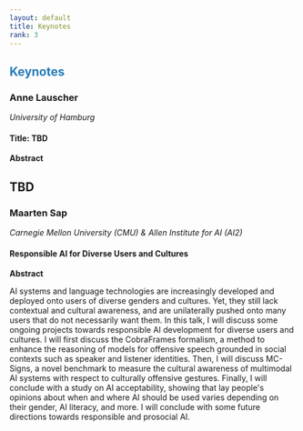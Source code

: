 ```yaml
---
layout: default
title: Keynotes
rank: 3
---
```


## <span style="color:#267CB9"> Keynotes</span>

### Anne Lauscher
*University of Hamburg*

#### Title: TBD

**Abstract**

TBD
---

### Maarten Sap
*Carnegie Mellon University (CMU) & Allen Institute for AI (AI2)*

#### Responsible AI for Diverse Users and Cultures

**Abstract**

AI systems and language technologies are increasingly developed and deployed onto users of diverse genders and cultures. Yet, they still lack contextual and cultural awareness, and are unilaterally pushed onto many users that do not necessarily want them. In this talk, I will discuss some ongoing projects towards responsible AI development for diverse users and cultures.
I will first discuss the CobraFrames formalism, a method to enhance the reasoning of models for offensive speech grounded in social contexts such as speaker and listener identities. Then, I will discuss MC-Signs, a novel benchmark to measure the cultural awareness of multimodal AI systems with respect to culturally offensive gestures. Finally, I will conclude with a study on AI acceptability, showing that lay people's opinions about when and where AI should be used varies depending on their gender, AI literacy, and more. I will conclude with some future directions towards responsible and prosocial AI.
